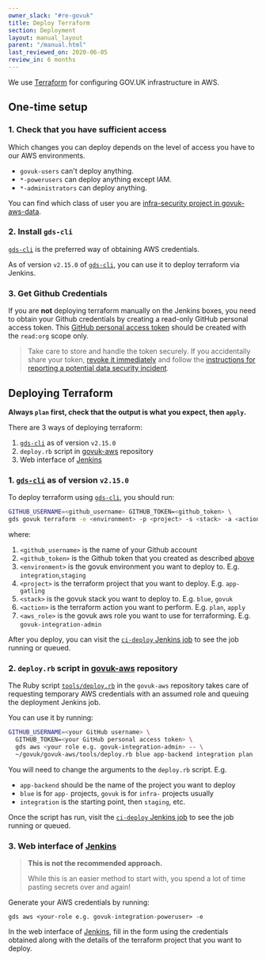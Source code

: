 ```yaml
---
owner_slack: "#re-govuk"
title: Deploy Terraform
section: Deployment
layout: manual_layout
parent: "/manual.html"
last_reviewed_on: 2020-06-05
review_in: 6 months
---
```


We use [Terraform](https://terraform.io) for configuring GOV.UK infrastructure in AWS.

## One-time setup

### 1. Check that you have sufficient access

Which changes you can deploy depends on the level of access you have
to our AWS environments.

- `govuk-users` can't deploy anything.
- `*-powerusers` can deploy anything except IAM.
- `*-administrators` can deploy anything.

You can find which class of user you are [infra-security project in govuk-aws-data](https://github.com/alphagov/govuk-aws-data/tree/master/data/infra-security).

### 2. Install `gds-cli`

[`gds-cli`](/manual/access-aws-console.html) is the preferred way of obtaining
AWS credentials.

As of version `v2.15.0` of [`gds-cli`](/manual/access-aws-console.html),
you can use it to deploy terraform via Jenkins.

### 3. Get Github Credentials

If you are **not** deploying terraform manually on the Jenkins boxes, you need to
obtain your Github credentials by creating a read-only GitHub personal access token.
This [GitHub personal access token](https://github.com/settings/tokens) should be
created with the `read:org` scope only.

> Take care to store and handle the token securely. If you accidentally share your token,
  [revoke it immediately](https://github.com/settings/tokens) and follow the
  [instructions for reporting a potential data security incident][security-incidents].

## Deploying Terraform

**Always `plan` first, check that the output is what you expect, then `apply`.**

There are 3 ways of deploying terraform:

1. [`gds-cli`](/manual/access-aws-console.html) as of version `v2.15.0`
2. `deploy.rb` script in [govuk-aws][deploy-rb] repository
3. Web interface of [Jenkins][ci-deploy-jenkins]

### 1. [`gds-cli`](/manual/access-aws-console.html) as of version `v2.15.0`

To deploy terraform using [`gds-cli`](/manual/access-aws-console.html), you should run:

```sh
GITHUB_USERNAME=<github_username> GITHUB_TOKEN=<github_token> \
gds govuk terraform -e <environment> -p <project> -s <stack> -a <action> -r <aws_role>
```

where:

1. `<github_username>` is the name of your Github account
1. `<github_token>` is the Github token that you created as described [above](#3-get-github-credentials)
1. `<environment>` is the govuk environment you want to deploy to. E.g. `integration`,`staging`
1. `<project>` is the terraform project that you want to deploy. E.g. `app-gatling`
1. `<stack>` is the govuk stack you want to deploy to. E.g. `blue`, `govuk`
1. `<action>` is the terraform action you want to perform. E.g. `plan`, `apply`
1. `<aws_role>` is the govuk aws role you want to use for terraforming. E.g. `govuk-integration-admin`

After you deploy, you can visit the [`ci-deploy` Jenkins job][ci-deploy-jenkins] to see the job running or queued.


### 2. `deploy.rb` script in [govuk-aws][deploy-rb] repository

The Ruby script [`tools/deploy.rb`][deploy-rb] in the `govuk-aws` repository takes care of requesting temporary
AWS credentials with an assumed role and queuing the deployment Jenkins job.

You can use it by running:

```sh
GITHUB_USERNAME=<your GitHub username> \
  GITHUB_TOKEN=<your GitHub personal access token> \
  gds aws <your role e.g. govuk-integration-admin> -- \
  ~/govuk/govuk-aws/tools/deploy.rb blue app-backend integration plan
```

You will need to change the arguments to the `deploy.rb` script. E.g.

* `app-backend` should be the name of the project you want to deploy
* `blue` is for `app-` projects, `govuk` is for `infra-` projects usually
* `integration` is the starting point, then `staging`, etc.

Once the script has run, visit the [`ci-deploy` Jenkins job][ci-deploy-jenkins] to see the job running or queued.

### 3. Web interface of [Jenkins][ci-deploy-jenkins]

> **This is not the recommended approach.**
>
> While this is an easier method to start with, you spend a lot of time pasting secrets over and again!

Generate your AWS credentials by running:

```
gds aws <your-role e.g. govuk-integration-poweruser> -e
```

In the web interface of [Jenkins][ci-deploy-jenkins], fill in the form using
the credentials obtained along with the details of the terraform project
that you want to deploy.

[deploy-rb]: https://github.com/alphagov/govuk-aws/blob/master/tools/deploy.rb
[ci-deploy-jenkins]: https://ci-deploy.integration.publishing.service.gov.uk/job/Deploy_Terraform_GOVUK_AWS
[security-incidents]: https://sites.google.com/a/digital.cabinet-office.gov.uk/gds/working-at-the-white-chapel-building/security/security-incidents
